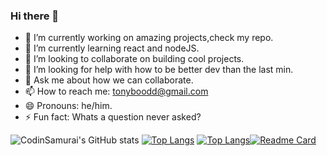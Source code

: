### Hi there 👋

- 🔭 I’m currently working on amazing projects,check my repo.
- 🌱 I’m currently learning react and nodeJS.
- 👯 I’m looking to collaborate on building cool projects.
- 🤔 I’m looking for help with how to be better dev than the last min.
- 💬 Ask me about how we can collaborate.
- 📫 How to reach me: tonyboodd@gmail.com
- 😄 Pronouns: he/him.
- ⚡ Fun fact: Whats a question never asked?

![CodinSamurai's GitHub stats](https://github-readme-stats.vercel.app/api?username=CodinSamurai&show_icons=true&theme=tokyonight)
[![Top Langs](https://github-readme-stats.vercel.app/api/top-langs/?username=CodinSamurai&layout=compact)](https://github.com/CodinSamurai/github-readme-stats)
[![Top Langs](https://github-readme-stats.vercel.app/api/top-langs/?username=CodinSamurai&hide=javascript,c)](https://github.com/CodinSamurai/github-readme-stats)[![Readme Card](https://github-readme-stats.vercel.app/api/pin/?username=CodinSamurai&repo=github-readme-stats)](https://github.com/CodinSamurai/github-readme-stats)
